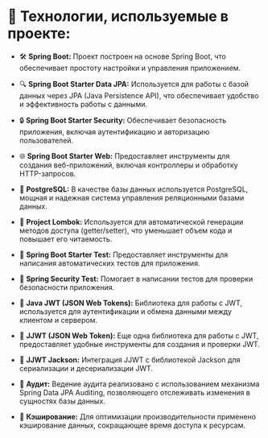 # 🚀 Технологии, используемые в проекте:

- 🛠️ **Spring Boot:** Проект построен на основе Spring Boot, что обеспечивает простоту настройки и управления приложением.

- 🔍 **Spring Boot Starter Data JPA:** Используется для работы с базой данных через JPA (Java Persistence API), что обеспечивает удобство и эффективность работы с данными.

- 🔒 **Spring Boot Starter Security:** Обеспечивает безопасность приложения, включая аутентификацию и авторизацию пользователей.

- 🌐 **Spring Boot Starter Web:** Предоставляет инструменты для создания веб-приложений, включая контроллеры и обработку HTTP-запросов.

- 🐘 **PostgreSQL:** В качестве базы данных используется PostgreSQL, мощная и надежная система управления реляционными базами данных.

- 🧰 **Project Lombok:** Используется для автоматической генерации методов доступа (getter/setter), что уменьшает объем кода и повышает его читаемость.

- 🧪 **Spring Boot Starter Test:** Предоставляет инструменты для написания автоматических тестов для приложения.

- 🔑 **Spring Security Test:** Помогает в написании тестов для проверки безопасности приложения.

- 🔐 **Java JWT (JSON Web Tokens):** Библиотека для работы с JWT, используется для аутентификации и обмена данными между клиентом и сервером.

- 🌟 **JJWT (JSON Web Token):** Еще одна библиотека для работы с JWT, предоставляет удобные инструменты для создания и проверки JWT.

- 🎨 **JJWT Jackson:** Интеграция JJWT с библиотекой Jackson для сериализации и десериализации JWT.

- 📜 **Аудит:** Ведение аудита реализовано с использованием механизма Spring Data JPA Auditing, позволяющего отслеживать изменения в сущностях базы данных.

- 🔄 **Кэширование:** Для оптимизации производительности применено кэширование данных, сокращающее время доступа к ресурсам.
